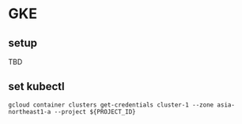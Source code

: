 # GKE


## setup

TBD

## set kubectl

```
gcloud container clusters get-credentials cluster-1 --zone asia-northeast1-a --project ${PROJECT_ID}
```